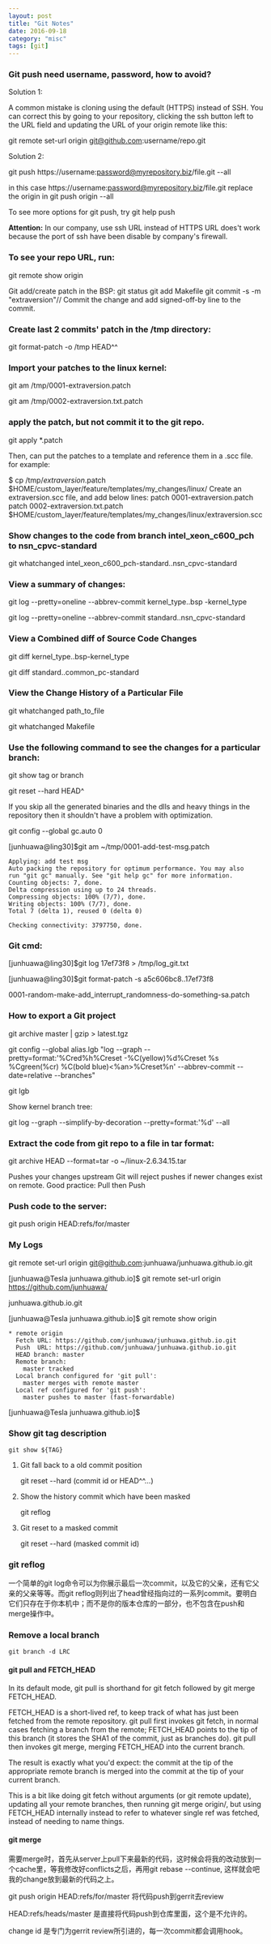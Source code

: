 ```yaml
---
layout: post
title: "Git Notes"
date: 2016-09-18
category: "misc" 
tags: [git]
---
```


### Git push need username, password, how to avoid?

Solution 1:

A common mistake is cloning using the default (HTTPS) instead of SSH. You can correct this by going to your repository, 
clicking the ssh button left to the URL field and updating the URL of your origin remote like this:

git remote set-url origin git@github.com:username/repo.git


Solution 2: 

git push https://username:password@myrepository.biz/file.git --all

in this case https://username:password@myrepository.biz/file.git replace the origin in git push origin --all

To see more options for git push, try git help push

**Attention:**
In our company, use ssh URL instead of HTTPS URL does't work because the port of ssh have been disable by company's firewall.

### To see your repo URL, run:

git remote show origin


Git add/create patch in the BSP:
git status
git add Makefile
git commit -s -m "extraversion"// Commit the change and add signed-off-by line to the commit.

### Create last 2 commits' patch in the /tmp directory:

git format-patch -o /tmp HEAD^^

### Import your patches to the linux kernel:

git am /tmp/0001-extraversion.patch

git am /tmp/0002-extraversion.txt.patch

### apply the patch, but not commit it to the git repo.

git apply *.patch

Then, can put the patches to a template and reference them in a .scc file. for example:

$ cp /tmp/*extraversion*.patch \
$HOME/custom_layer/feature/templates/my_changes/linux/
Create an extraversion.scc file, and add below lines:
patch 0001-extraversion.patch
patch 0002-extraversion.txt.patch
$HOME/custom_layer/feature/templates/my_changes/linux/extraversion.scc

### Show changes to the code from branch intel_xeon_c600_pch to nsn_cpvc-standard

git whatchanged intel_xeon_c600_pch-standard..nsn_cpvc-standard

### View a summary of changes:

git log --pretty=oneline --abbrev-commit kernel_type..bsp -kernel_type

git log --pretty=oneline --abbrev-commit standard..nsn_cpvc-standard

### View a Combined diff of Source Code Changes

git diff kernel_type..bsp-kernel_type

git diff standard..common_pc-standard

### View the Change History of a Particular File

git whatchanged path_to_file

git whatchanged Makefile

### Use the following command to see the changes for a particular branch:

git show tag or branch

git reset --hard HEAD^

If you skip all the generated binaries and the dlls and heavy things in the repository then it shouldn't have a problem with optimization.

git config --global gc.auto 0

[junhuawa@ling30]$git am ~/tmp/0001-add-test-msg.patch

    Applying: add test msg
    Auto packing the repository for optimum performance. You may also
    run "git gc" manually. See "git help gc" for more information.
    Counting objects: 7, done.
    Delta compression using up to 24 threads.
    Compressing objects: 100% (7/7), done.
    Writing objects: 100% (7/7), done.
    Total 7 (delta 1), reused 0 (delta 0)

    Checking connectivity: 3797750, done.

### Git cmd:
[junhuawa@ling30]$git log  17ef73f8 > /tmp/log_git.txt

[junhuawa@ling30]$git format-patch  -s a5c606bc8..17ef73f8

0001-random-make-add_interrupt_randomness-do-something-sa.patch

### How to export a Git project

git archive master | gzip > latest.tgz

git config --global alias.lgb "log --graph --pretty=format:'%Cred%h%Creset -%C(yellow)%d%Creset %s %Cgreen(%cr) %C(bold blue)<%an>%Creset%n' --abbrev-commit --date=relative --branches"

git lgb

Show kernel branch tree:

git log --graph --simplify-by-decoration --pretty=format:'%d' --all

### Extract the code from git repo to a file in tar format:

git archive HEAD --format=tar  -o ~/linux-2.6.34.15.tar

Pushes your changes upstream
Git will reject pushes if newer changes exist on remote.
Good practice: Pull then Push

### Push code to the server:

 git push origin HEAD:refs/for/master

### My Logs

git remote set-url origin git@github.com:junhuawa/junhuawa.github.io.git

[junhuawa@Tesla junhuawa.github.io]$ git remote set-url origin https://github.com/junhuawa/

junhuawa.github.io.git

[junhuawa@Tesla junhuawa.github.io]$ git remote show origin

    * remote origin
      Fetch URL: https://github.com/junhuawa/junhuawa.github.io.git
      Push  URL: https://github.com/junhuawa/junhuawa.github.io.git
      HEAD branch: master
      Remote branch:
        master tracked
      Local branch configured for 'git pull':
        master merges with remote master
      Local ref configured for 'git push':
        master pushes to master (fast-forwardable)
        
[junhuawa@Tesla junhuawa.github.io]$ 

### Show git tag description
    git show ${TAG}
    

1. Git fall back to a old commit position

    git reset --hard (commit id or HEAD^^...)

2. Show the history commit which have been masked

    git reflog

3. Git reset to a masked commit

    git reset --hard (masked commit id)

### git reflog
一个简单的git log命令可以为你展示最后一次commit，以及它的父亲，还有它父亲的父亲等等。而git reflog则列出了head曾经指向过的一系列commit。要明白它们只存在于你本机中；而不是你的版本仓库的一部分，也不包含在push和merge操作中。

### Remove a local branch

    git branch -d LRC

#### git pull and FETCH_HEAD
In its default mode, git pull is shorthand for git fetch followed by git merge
FETCH_HEAD.

FETCH_HEAD is a short-lived ref, to keep track of what has just been fetched from the remote repository. git pull first invokes git fetch, in normal cases fetching a branch from the remote; FETCH_HEAD points to the tip of this branch (it stores the SHA1 of the commit, just as branches do). git pull then invokes git merge, merging FETCH_HEAD into the current branch.

The result is exactly what you'd expect: the commit at the tip of the appropriate remote branch is merged into the commit at the tip of your current branch.

This is a bit like doing git fetch without arguments (or git remote update), updating all your remote branches, then running git merge origin/<branch>, but using FETCH_HEAD internally instead to refer to whatever single ref was fetched, instead of needing to name things.

#### git merge

需要merge时，首先从server上pull下来最新的代码，这时候会将我的改动放到一个cache里，等我修改好conflicts之后，再用git rebase --continue, 这样就会吧我的change放到最新的代码之上。

git push origin HEAD:refs/for/master 将代码push到gerrit去review

HEAD:refs/heads/master 是直接将代码push到仓库里面，这个是不允许的。

change id 是专门为gerrit review所引进的，每一次commit都会调用hook。
